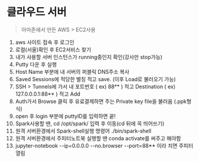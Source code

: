 # 클라우드 서버

> 아마존에서 만든 AWS > EC2사용



1. aws 사이트 접속 후 로그인
2. 로컬(서울)확인 후 EC2서비스 찾기
3. 내가 사용할 서버 인스턴스가 running중인지 확인(강사만 stop가능)
4. Putty 다운 후 실행
5. Host Name 부분에 내 서버의 퍼블릭 DNS주소 복사
6. Saved Sessions에 적당한 별칭 적고 save. (이후 Load로 불러오기 가능)
7. SSH > Tunnels에 가서 내 포트번호 ( ex) 88** ) 적고 Destination ( ex) 127.0.0.0.1:88** ) 적고 Add
8. Auth가서 Browse 클릭 후 유료결제하면 주는 Private key file을 불러옴 (.ppk형식)
9. open 후 login 부분에 puttyID를 입력하면 끝!
10. Spark사용할 땐, cd /opt/spark/ 입력 후 이동(cd 뒤에 꼭 띄어쓰기)
11. 원격 서버환경에서 Spark-shell실행 명령어 ./bin/spark-shell
12. 원격 서버환경에서 주피터노트북 실행할 땐 conda activate를 써주고 해야함
13. jupyter-notebook --ip=0.0.0.0 --no.browser --port=88** 이라 치면 주피터 열림



